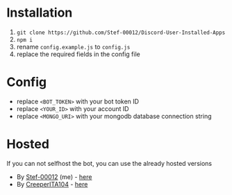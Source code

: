 # Installation

1. `git clone https://github.com/Stef-00012/Discord-User-Installed-Apps`
2. `npm i`
3. rename `config.example.js` to `config.js`
4. replace the required fields in the config file

# Config
- replace `<BOT_TOKEN>` with your bot token ID
- replace `<YOUR_ID>` with your account ID
- replace `<MONGO_URI>` with your mongodb database connection string

# Hosted

If you can not selfhost the bot, you can use the already hosted versions

- By [Stef-00012](https://github.com/Stef-00012) (me) - [here](https://discord.com/oauth2/authorize?client_id=1219574606294417499)
- By [CreeperITA104](https://github.com/Creeperita09) - [here](https://discord.com/oauth2/authorize?client_id=1222184630581592107)
